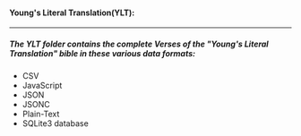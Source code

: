 #### Young's Literal Translation(YLT):
----
##### The YLT folder contains the complete Verses of the "Young's Literal Translation" bible in these various data formats:
* CSV
* JavaScript
* JSON
* JSONC
* Plain-Text
* SQLite3 database